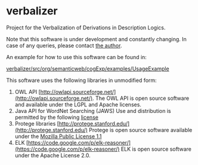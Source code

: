 # verbalizer
Project for the Verbalization of Derivations in Description Logics.

Note that this software is under development and constantly changing. In case of any queries, please contact [the author](https://www.uni-ulm.de/in/ki/staff/marvinschiller.html).

An example for how to use this software can be found in:

[verbalizer/src/org/semanticweb/cogExp/examples/UsageExample](https://github.com/marvinki/verbalizer/tree/master/src/org/semanticweb/cogExp/examples)

This software uses the following libraries in unmodified form:

1) OWL API
[http://owlapi.sourceforge.net/](http://owlapi.sourceforge.net/).
The OWL API is open source software and available under the LGPL and Apache licenses.
2) Java API for WordNet Searching (JAWS)
Use and distribution is permitted by the following [license](http://morphadorner.northwestern.edu/licenses/thirdparty/jaws.html)
3) Protege libraries
[http://protege.stanford.edu/](http://protege.stanford.edu/)
Protege is open source software available under the [Mozilla Public License 1.1](https://en.wikipedia.org/wiki/Mozilla_Public_License)
4) ELK
[https://code.google.com/p/elk-reasoner/](https://code.google.com/p/elk-reasoner/)
ELK is open source software under the Apache License 2.0.

